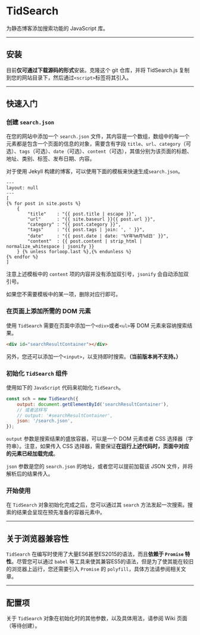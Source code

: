 # TidSearch
为静态博客添加搜索功能的 JavaScript 库。

---
## 安装
目前**仅可通过下载源码的形式**安装。克隆这个 git 仓库，并将 TidSearch.js 复制到您的网站目录下，然后通过`<script>`标签将其引入。

---
## 快速入门
### 创建 `search.json`
在您的网站中添加一个 `search.json` 文件，其内容是一个数组，数组中的每一个元素都是包含一个页面的信息的对象，需要含有字段 `title`、`url`、`category`（可选）、`tags`（可选）、`date`（可选）、`content`（可选），其值分别为该页面的标题、地址、类别、标签、发布日期、内容。

对于使用 Jekyll 构建的博客，可以使用下面的模板来快速生成`search.json`。
```
---
layout: null
---
[
{% for post in site.posts %}
    {
        "title"    : "{{ post.title | escape }}",
        "url"      : "{{ site.baseurl }}{{ post.url }}",
        "category" : "{{ post.category }}",
        "tags"     : "{{ post.tags | join: ', ' }}",
        "date"     : "{{ post.date | date: '%Y年%m月%d日' }}",
        "content"  : {{ post.content | strip_html | normalize_whitespace | jsonify }}
    } {% unless forloop.last %},{% endunless %}
{% endfor %}
]
```
注意上述模板中的 `content` 项的内容并没有添加双引号，`jsonify` 会自动添加双引号。

如果您不需要模板中的某一项，删除对应行即可。

### 在页面上添加所需的 DOM 元素
使用 `TidSearch` 需要在页面中添加一个`<div>`或者`<ul>`等 DOM 元素来容纳搜索结果。
```html
<div id="searchResultContainer"></div>
```
另外，您还可以添加一个`<input>`，以支持即时搜索。**（当前版本尚不支持。）**

### 初始化 `TidSearch` 组件
使用如下的 `JavaScript` 代码来初始化 `TidSearch`。
```javascript
const sch = new TidSearch({
    output: document.getElementById('searchResultContainer'),
    // 或者这样写
    // output: '#searchResultContainer',
    json: '/search.json',
});
```
`output` 参数是搜索结果的盛放容器，可以是一个 DOM 元素或者 CSS 选择器（字符串）。注意，如果传入 CSS 选择器，需要保证**在运行上述代码时，页面中对应的元素已经加载完成**。

`json` 参数是您的 `search.json` 的地址，或者您可以提前加载该 JSON 文件，并将解析后的结果传入。

### 开始使用
在 `TidSearch` 对象初始化完成之后，您可以通过其 `search` 方法发起一次搜索。搜索的结果会呈现在预先准备的容器元素中。

---
## 关于浏览器兼容性
`TidSearch` 在编写时使用了大量ES6甚至ES2015的语法，而且**依赖于 `Promise` 特性**。尽管您可以通过 `babel` 等工具来使其兼容ES5的语法，但是为了使其能在较旧的浏览器上运行，您还需要引入 `Promise` 的 `polyfill`，具体方法请参阅相关文章。

---
## 配置项
关于 `TidSearch` 对象在初始化时的其他参数，以及具体用法，请参阅 Wiki 页面（等待创建）。
